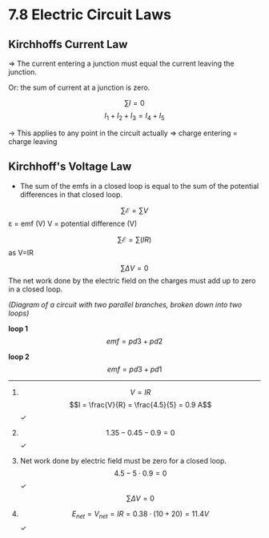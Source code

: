 # 7.8 Electric Circuit Laws

## Kirchhoffs Current Law
=> The current entering a junction must equal the current leaving the junction.

Or: the sum of current at a junction is zero.

$$
\sum I = 0
$$
$$
I_1 + I_2 + I_3 = I_4 + I_5
$$

-> This applies to any point in the circuit actually
=> charge entering = charge leaving

## Kirchhoff's Voltage Law
- The sum of the emfs in a closed loop is equal to the sum of the potential differences in that closed loop.

$$
\sum \mathcal{E} = \sum V
$$
ε = emf (V)
V = potential difference (V)

$$
\sum \mathcal{E} = \sum (IR)
$$
as V=IR

$$
\sum \Delta V = 0
$$
The net work done by the electric field on the charges must add up to zero in a closed loop.

*(Diagram of a circuit with two parallel branches, broken down into two loops)*

**loop 1**
$$
emf = pd3 + pd2
$$

**loop 2**
$$
emf = pd3 + pd1
$$

---

1.  $$V=IR$$
    $$I = \frac{V}{R} = \frac{4.5}{5} = 0.9 A$$ ✓

2.  $$1.35 - 0.45 - 0.9 = 0$$ ✓

3.  Net work done by electric field must be zero for a closed loop.
    $$4.5 - 5 \cdot 0.9 = 0$$ ✓
    $$
    \sum \Delta V = 0
    $$

4.  $$E_{net} = V_{net} = IR = 0.38 \cdot (10+20) = 11.4V$$ ✓